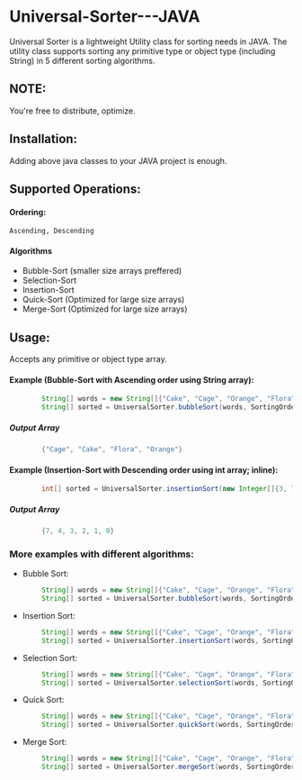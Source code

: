 # Universal-Sorter---JAVA
Universal Sorter is a lightweight Utility class for sorting needs in JAVA. The utility class supports sorting any primitive type or object type (including String) in 5 different sorting algorithms.


## NOTE:
You're free to distribute, optimize.

## Installation:
Adding above java classes to your JAVA project is enough.

## Supported Operations:
#### Ordering:
```
Ascending, Descending
```
#### Algorithms
* Bubble-Sort (smaller size arrays preffered)
* Selection-Sort
* Insertion-Sort
* Quick-Sort (Optimized for large size arrays)
* Merge-Sort (Optimized for large size arrays)

## Usage:
Accepts any primitive or object type array.

#### Example (Bubble-Sort with Ascending order using String array):
```java
        String[] words = new String[]{"Cake", "Cage", "Orange", "Flora"};
        String[] sorted = UniversalSorter.bubbleSort(words, SortingOrder.ASCENDING);
```
##### Output Array
```java
        {"Cage", "Cake", "Flora", "Orange"}
```

#### Example (Insertion-Sort with Descending order using int array; inline):
```java
        int[] sorted = UniversalSorter.insertionSort(new Integer[]{3, 7, 1, 2, 0, 4}, SortingOrder.DESCENDING);
```
##### Output Array
```java
        {7, 4, 3, 2, 1, 0}
```

### More examples with different algorithms:

* Bubble Sort:
```java
        String[] words = new String[]{"Cake", "Cage", "Orange", "Flora"};
        String[] sorted = UniversalSorter.bubbleSort(words, SortingOrder.ASCENDING);
```

* Insertion Sort:
```java
        String[] words = new String[]{"Cake", "Cage", "Orange", "Flora"};
        String[] sorted = UniversalSorter.insertionSort(words, SortingOrder.ASCENDING);
```

* Selection Sort:
```java
        String[] words = new String[]{"Cake", "Cage", "Orange", "Flora"};
        String[] sorted = UniversalSorter.selectionSort(words, SortingOrder.ASCENDING);
```

* Quick Sort:
```java
        String[] words = new String[]{"Cake", "Cage", "Orange", "Flora"};
        String[] sorted = UniversalSorter.quickSort(words, SortingOrder.ASCENDING);
```

* Merge Sort:
```java
        String[] words = new String[]{"Cake", "Cage", "Orange", "Flora"};
        String[] sorted = UniversalSorter.mergeSort(words, SortingOrder.ASCENDING);
```
